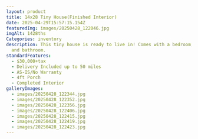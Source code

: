 ```yaml
---
layout: product
title: 14x28 Tiny House(Finished Interior)
date: 2025-04-29T15:57:15.154Z
featuredImg: images/20250428_122046.jpg
imgAlt: 1428ths
Categories: inventory
description: This tiny house is ready to live in! Comes with a bedroom, kitchen
  and bathroom.
standardFeatures:
  - $30,000+tax
  - Delivery Included up to 50 miles
  - AS-IS/No Warranty
  - 4ft Porch
  - Completed Interior
galleryImages:
  - images/20250428_122344.jpg
  - images/20250428_122352.jpg
  - images/20250428_122356.jpg
  - images/20250428_122406.jpg
  - images/20250428_122415.jpg
  - images/20250428_122419.jpg
  - images/20250428_122423.jpg
---
```


